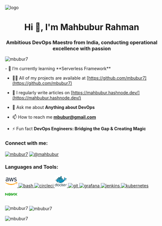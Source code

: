 ![logo]([/profile.png](https://github.com/mbubur7/mbubur7/blob/1ad4a9cb0da4133a7e3f85cd97547db9ba64ed05/profile.png))
<h1 align="center">Hi 👋, I'm Mahbubur Rahman</h1>
<h3 align="center">Ambitious DevOps Maestro from India, conducting operational excellence with passion</h3>

<p align="left"> <img src="https://komarev.com/ghpvc/?username=mbubur7&label=Profile%20views&color=0e75b6&style=flat" alt="mbubur7" /> </p>
- 🌱 I’m currently learning **Serverless Framework**

- 👨‍💻 All of my projects are available at [https://github.com/mbubur7](https://github.com/mbubur7)

- 📝 I regularly write articles on [https://mahbubur.hashnode.dev/](https://mahbubur.hashnode.dev/)

- 💬 Ask me about **Anything about DevOps**

- 📫 How to reach me **mbubur@gmail.com**

- ⚡ Fun fact **DevOps Engineers: Bridging the Gap & Creating Magic**

<h3 align="left">Connect with me:</h3>
<p align="left">
<a href="https://linkedin.com/in/mbubur7" target="blank"><img align="center" src="https://raw.githubusercontent.com/rahuldkjain/github-profile-readme-generator/master/src/images/icons/Social/linked-in-alt.svg" alt="mbubur7" height="30" width="40" /></a>
<a href="https://hashnode.com/@mahbubur" target="blank"><img align="center" src="https://raw.githubusercontent.com/rahuldkjain/github-profile-readme-generator/master/src/images/icons/Social/hashnode.svg" alt="@mahbubur" height="30" width="40" /></a>
</p>

<h3 align="left">Languages and Tools:</h3>
<p align="left"> <a href="https://aws.amazon.com" target="_blank" rel="noreferrer"> <img src="https://raw.githubusercontent.com/devicons/devicon/master/icons/amazonwebservices/amazonwebservices-original-wordmark.svg" alt="aws" width="40" height="40"/> </a> <a href="https://www.gnu.org/software/bash/" target="_blank" rel="noreferrer"> <img src="https://www.vectorlogo.zone/logos/gnu_bash/gnu_bash-icon.svg" alt="bash" width="40" height="40"/> </a> <a href="https://circleci.com" target="_blank" rel="noreferrer"> <img src="https://www.vectorlogo.zone/logos/circleci/circleci-icon.svg" alt="circleci" width="40" height="40"/> </a> <a href="https://www.docker.com/" target="_blank" rel="noreferrer"> <img src="https://raw.githubusercontent.com/devicons/devicon/master/icons/docker/docker-original-wordmark.svg" alt="docker" width="40" height="40"/> </a> <a href="https://git-scm.com/" target="_blank" rel="noreferrer"> <img src="https://www.vectorlogo.zone/logos/git-scm/git-scm-icon.svg" alt="git" width="40" height="40"/> </a> <a href="https://grafana.com" target="_blank" rel="noreferrer"> <img src="https://www.vectorlogo.zone/logos/grafana/grafana-icon.svg" alt="grafana" width="40" height="40"/> </a> <a href="https://www.jenkins.io" target="_blank" rel="noreferrer"> <img src="https://www.vectorlogo.zone/logos/jenkins/jenkins-icon.svg" alt="jenkins" width="40" height="40"/> </a> <a href="https://kubernetes.io" target="_blank" rel="noreferrer"> <img src="https://www.vectorlogo.zone/logos/kubernetes/kubernetes-icon.svg" alt="kubernetes" width="40" height="40"/> </a> <a href="https://www.nginx.com" target="_blank" rel="noreferrer"> <img src="https://raw.githubusercontent.com/devicons/devicon/master/icons/nginx/nginx-original.svg" alt="nginx" width="40" height="40"/> </a> </p>

<p><img align="left" src="https://github-readme-stats.vercel.app/api/top-langs?username=mbubur7&show_icons=true&locale=en&layout=compact" alt="mbubur7" /></p>

<p>&nbsp;<img align="center" src="https://github-readme-stats.vercel.app/api?username=mbubur7&show_icons=true&locale=en" alt="mbubur7" /></p>

<p><img align="center" src="https://github-readme-streak-stats.herokuapp.com/?user=mbubur7&" alt="mbubur7" /></p>
